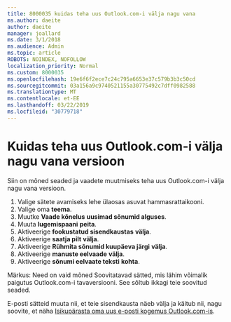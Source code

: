```yaml
---
title: 8000035 kuidas teha uus Outlook.com-i välja nagu vana
ms.author: daeite
author: daeite
manager: joallard
ms.date: 3/1/2018
ms.audience: Admin
ms.topic: article
ROBOTS: NOINDEX, NOFOLLOW
localization_priority: Normal
ms.custom: 8000035
ms.openlocfilehash: 19e6f6f2ece7c24c795a6653e37c579b3b3c50cd
ms.sourcegitcommit: 03a156a9c9740521155a30775492c7dff0982588
ms.translationtype: MT
ms.contentlocale: et-EE
ms.lasthandoff: 03/22/2019
ms.locfileid: "30779718"
---
```

# <a name="how-to-make-the-new-outlookcom-look-like-the-old-version"></a>Kuidas teha uus Outlook.com-i välja nagu vana versioon

Siin on mõned seaded ja vaadete muutmiseks teha uus Outlook.com-i välja nagu vana versioon.

1. Valige sätete avamiseks lehe ülaosas asuvat hammasrattaikooni.
2. Valige oma **teema**.
3. Muutke **Vaade kõnelus** **uusimad sõnumid alguses**.
4. Muuta **lugemispaani** **peita**.
5. Aktiveerige **fookustatud sisendkaustas** **välja**.
6. Aktiveerige **saatja pilt** **välja**. 
7. Aktiveerige **Rühmita sõnumid kuupäeva järgi** **välja**. 
8. Aktiveerige **manuste eelvaade** **välja**. 
9. Aktiveerige **sõnumi eelvaate teksti** **kohta**.

Märkus: Need on vaid mõned Soovitatavad sätted, mis lähim võimalik paigutus Outlook.com-i tavaversiooni. See sõltub ikkagi teie soovitud seaded.

E-posti sätteid muuta nii, et teie sisendkausta näeb välja ja käitub nii, nagu soovite, et näha [Isikupärasta oma uus e-posti kogemus Outlook.com-is](https://support.office.com/article/b41c2ecb-f23c-42b3-b7f8-659646d5e58c).